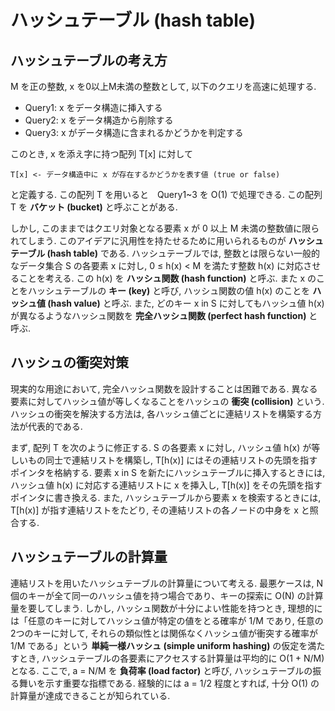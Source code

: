 # ハッシュテーブル (hash table)

## ハッシュテーブルの考え方

M を正の整数, x を0以上M未満の整数として, 以下のクエリを高速に処理する.

- Query1: x をデータ構造に挿入する
- Query2: x をデータ構造から削除する
- Query3: x がデータ構造に含まれるかどうかを判定する

このとき, x を添え字に持つ配列 T[x] に対して

```
T[x] <- データ構造中に x が存在するかどうかを表す値 (true or false)
```

と定義する. この配列 T を用いると　Query1~3 を O(1) で処理できる. この配列 T を **バケット (bucket)** と呼ぶことがある.

しかし, このままではクエリ対象となる要素 x が 0 以上 M 未満の整数値に限られてしまう. このアイデアに汎用性を持たせるために用いられるものが **ハッシュテーブル (hash table)** である. ハッシュテーブルでは, 整数とは限らない一般的なデータ集合 S の各要素 x に対し, 0 ≤ h(x) < M を満たす整数 h(x) に対応させることを考える. この h(x) を **ハッシュ関数 (hash function)** と呼ぶ. また x のことをハッシュテーブルの **キー (key)** と呼び, ハッシュ関数の値 h(x) のことを **ハッシュ値 (hash value)** と呼ぶ. また, どのキー x in S に対してもハッシュ値 h(x) が異なるようなハッシュ関数を **完全ハッシュ関数 (perfect hash function)** と呼ぶ.

## ハッシュの衝突対策

現実的な用途において, 完全ハッシュ関数を設計することは困難である. 異なる要素に対してハッシュ値が等しくなることをハッシュの **衝突 (collision)** という. ハッシュの衝突を解決する方法は, 各ハッシュ値ごとに連結リストを構築する方法が代表的である.

まず, 配列 T を次のように修正する. S の各要素 x に対し, ハッシュ値 h(x) が等しいもの同士で連結リストを構築し, T[h(x)] にはその連結リストの先頭を指すポインタを格納する. 要素 x in S を新たにハッシュテーブルに挿入するときには, ハッシュ値 h(x) に対応する連結リストに x を挿入し, T[h(x)] をその先頭を指すポインタに書き換える. また, ハッシュテーブルから要素 x を検索するときには, T[h(x)] が指す連結リストをたどり, その連結リストの各ノードの中身を x と照合する.

## ハッシュテーブルの計算量

連結リストを用いたハッシュテーブルの計算量について考える. 最悪ケースは, N個のキーが全て同一のハッシュ値を持つ場合であり、キーの探索に O(N) の計算量を要してしまう. しかし, ハッシュ関数が十分によい性能を持つとき, 理想的には「任意のキーに対してハッシュ値が特定の値をとる確率が 1/M であり, 任意の2つのキーに対して, それらの類似性とは関係なくハッシュ値が衝突する確率が 1/M である」という **単純一様ハッシュ (simple uniform hashing)** の仮定を満たすとき, ハッシュテーブルの各要素にアクセスする計算量は平均的に O(1 + N/M) となる. ここで, a = N/M を **負荷率 (load factor)** と呼び, ハッシュテーブルの振る舞いを示す重要な指標である. 経験的には a = 1/2 程度とすれば, 十分 O(1) の計算量が達成できることが知られている.
